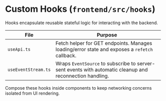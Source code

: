 # Custom Hooks (`frontend/src/hooks`)

Hooks encapsulate reusable stateful logic for interacting with the backend.

| File | Purpose |
| --- | --- |
| `useApi.ts` | Fetch helper for GET endpoints.  Manages loading/error state and exposes a `refetch` callback. |
| `useEventStream.ts` | Wraps `EventSource` to subscribe to server-sent events with automatic cleanup and reconnection handling. |

Compose these hooks inside components to keep networking concerns isolated from
UI rendering.
